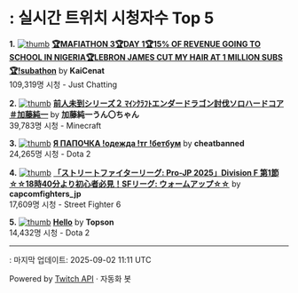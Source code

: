 # : 실시간 트위치 시청자수 Top 5

**1.** [![thumb](https://static-cdn.jtvnw.net/previews-ttv/live_user_kaicenat-320x180.jpg)](https://twitch.tv/KaiCenat)
**[🏆MAFIATHON 3🏆DAY 1🏆15% OF REVENUE GOING TO SCHOOL IN NIGERIA🏆LEBRON JAMES CUT MY HAIR AT 1 MILLION SUBS🏆!subathon](https://twitch.tv/KaiCenat)** by **KaiCenat**<br>109,319명 시청  - Just Chatting

**2.** [![thumb](https://static-cdn.jtvnw.net/previews-ttv/live_user_kato_junichi0817-320x180.jpg)](https://twitch.tv/加藤純一うん〇ちゃん)
**[前人未到シリーズ２ ﾏｲﾝｸﾗﾌﾄエンダードラゴン討伐ソロハードコア ＃加藤純一](https://twitch.tv/加藤純一うん〇ちゃん)** by **加藤純一うん〇ちゃん**<br>39,783명 시청  - Minecraft

**3.** [![thumb](https://static-cdn.jtvnw.net/previews-ttv/live_user_cheatbanned-320x180.jpg)](https://twitch.tv/cheatbanned)
**[Я ПАПОЧКА !одежда !тг !бетбум](https://twitch.tv/cheatbanned)** by **cheatbanned**<br>24,265명 시청  - Dota 2

**4.** [![thumb](https://static-cdn.jtvnw.net/previews-ttv/live_user_capcomfighters_jp-320x180.jpg)](https://twitch.tv/capcomfighters_jp)
**[「ストリートファイターリーグ: Pro-JP 2025」Division F 第1節 ☆☆18時40分より初心者必見！SFリーグ: ウォームアップ☆☆](https://twitch.tv/capcomfighters_jp)** by **capcomfighters_jp**<br>17,609명 시청  - Street Fighter 6

**5.** [![thumb](https://static-cdn.jtvnw.net/previews-ttv/live_user_topson-320x180.jpg)](https://twitch.tv/Topson)
**[Hello](https://twitch.tv/Topson)** by **Topson**<br>14,432명 시청  - Dota 2


---
: 마지막 업데이트: 2025-09-02 11:11 UTC

Powered by [Twitch API](https://dev.twitch.tv/docs/api/reference) · 자동화 봇